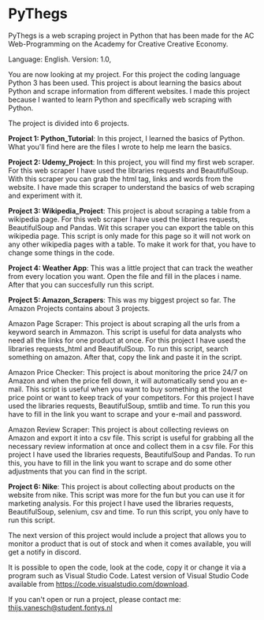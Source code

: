 # PyThegs
PyThegs is a web scraping project in Python that has been made for the AC Web-Programming on the Academy for Creative Creative Economy.

Language: English. Version: 1.0, 

You are now looking at my project. For this project the coding language Python 3 has been used. This project is about learning the basics about Python and scrape information from different websites. I made this project because I wanted to learn Python and specifically web scraping with Python. 

The project is divided into 6 projects. 

**Project 1: Python_Tutorial**:
In this project, I learned the basics of Python. What you'll find here are the files I wrote to help me learn the basics. 

**Project 2: Udemy_Project**:
In this project, you will find my first web scraper. For this web scraper I have used the libraries requests and BeautifulSoup. With this scraper you can grab the html tag, links and words from the website. I have made this scraper to understand the basics of web scraping and experiment with it.

**Project 3: Wikipedia_Project**:
This project is about scraping a table from a wikipedia page. For this web scraper I have used the libraries requests, BeautifulSoup and Pandas. Wit this scraper you can export the table on this wikipedia page. This script is only made for this page so it will not work on any other wikipedia pages with a table. To make it work for that, you have to change some things in the code. 

**Project 4: Weather App**:
This was a little project that can track the weather from every location you want. Open the file and fill in the places i name. After that you can succesfully run this script. 

**Project 5: Amazon_Scrapers**:
This was my biggest project so far. The Amazon Projects contains about 3 projects.

Amazon Page Scraper:
This project is about scraping all the urls from a keyword search in Ammazon. This script is useful for data analysts who need all the links for one product at once. 
For this project I have used the libraries requests_html and BeautifulSoup.
To run this script, search something on amazon. After that, copy the link and paste it in the script. 

Amazon Price Checker:
This project is about monitoring the price 24/7 on Amazon and when the price fell down, it will automatically send you an e-mail. This script is useful when you want to buy something at the lowest price point or want to keep track of your competitors. 
For this project I have used the libraries requests, BeautifulSoup, smtlib and time. 
To run this you have to fill in the link you want to scrape and your e-mail and password. 

Amazon Review Scraper: 
This project is about collecting reviews on Amazon and export it into a csv file. This script is useful for grabbing all the necessary review information at once and collect them in a csv file. 
For this project I have used the libraries requests, BeautifulSoup and Pandas.
To run this, you have to fill in the link you want to scrape and do some other adjustments that you can find in the script. 


**Project 6: Nike**:
This project is about collecting about products on the website from nike. This script was more for the fun but you can use it for marketing analysis. 
For this project I have used the libraries requests, BeautifulSoup, selenium, csv and time. 
To run this script, you only have to run this script. 

The next version of this project would include a project that allows you to monitor a product that is out of stock and when it comes available, you will get a notify in discord. 

It is possible to open the code, look at the code, copy it or change it via a program such as Visual Studio Code. Latest version of Visual Studio Code available from https://code.visualstudio.com/download.

If you can't open or run a project, please contact me: thijs.vanesch@student.fontys.nl










